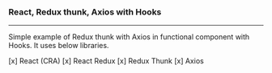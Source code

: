 ### React, Redux thunk, Axios with Hooks

---

Simple example of Redux thunk with Axios in functional component with Hooks. It uses below libraries.

[x] React (CRA)
[x] React Redux
[x] Redux Thunk
[x] Axios
